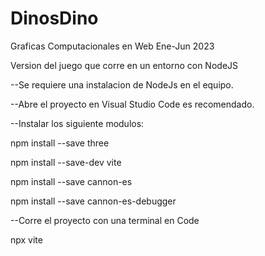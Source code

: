 # DinosDino
Graficas Computacionales en Web Ene-Jun 2023

Version del juego que corre en un entorno con NodeJS

--Se requiere una instalacion de NodeJs en el equipo.

--Abre el proyecto en Visual Studio Code es recomendado.

--Instalar los siguiente modulos:

npm install --save three

npm install --save-dev vite

npm install --save cannon-es

npm install --save cannon-es-debugger


--Corre el proyecto con una terminal en Code

npx vite
